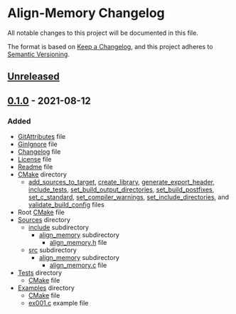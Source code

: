 # Align-Memory Changelog

All notable changes to this project will be documented in this file.

The format is based on
[Keep a Changelog](https://keepachangelog.com/en/1.0.1/), and this project
adheres to [Semantic Versioning](https://semver.org/spec/v2.0.1.html).

## [Unreleased]

## [0.1.0] - 2021-08-12

### Added

- [GitAttributes](.gitattributes) file
- [GinIgnore](.gitignore) file
- [Changelog](CHANGELOG.md) file
- [License](LICENSE) file
- [Readme](README.md) file
- [CMake](CMake/) directory
  - [add_sources_to_target](CMake/add_sources_to_target.cmake),
    [create_library](CMake/create_library.cmake),
    [generate_export_header](CMake/generate_export_header.cmake),
    [include_tests](CMake/include_tests.cmake),
    [set_build_output_directories](CMake/set_build_output_directories.cmake),
    [set_build_postfixes](CMake/set_build_postfixes.cmake),
    [set_c_standard](CMake/set_c_standard.cmake),
    [set_compiler_warnings](CMake/set_compiler_warnings.cmake),
    [set_include_directories](CMake/set_include_directories.cmake), and
    [validate_build_config](CMake/validate_build_config.cmake) files
- Root [CMake](CMakeLists.txt) file
- [Sources](Sources/) directory
  - [include](Sources/include/) subdirectory
    - [align_memory](Sources/include/align_memory/) subdirectory
      - [align_memory.h](Sources/include/align_memory/align_memory.h) file
  - [src](Sources/src/) subdirectory
    - [align_memory](Sources/src/align_memory/) subdirectory
      - [align_memory.c](Sources/src/align_memory/align_memory.c) file
- [Tests](Tests/) directory
  - [CMake](Tests/CMakeLists.txt) file
- [Examples](Examples/) directory
  - [CMake](Examples/CMakeLists.txt) file
  - [ex001.c](Examples/ex001.c) example file

[Unreleased]: https://github.com/KumarjitDas/Align-Memory/compare/v0.2.0...HEAD
[0.2.0]: https://github.com/KumarjitDas/Align-Memory/compare/v0.1.0...v0.2.0
[0.1.0]: https://github.com/KumarjitDas/Align-Memory/releases/tag/v0.1.0

